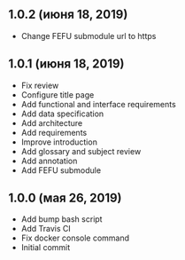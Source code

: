 ## 1.0.2 (июня 18, 2019)
  - Change FEFU submodule url to https
## 1.0.1 (июня 18, 2019)
  - Fix review
  - Configure title page
  - Add functional and interface requirements
  - Add data specification
  - Add architecture
  - Add requirements
  - Improve introduction
  - Add glossary and subject review
  - Add annotation
  - Add FEFU submodule
## 1.0.0 (мая 26, 2019)
  - Add bump bash script
  - Add Travis CI
  - Fix docker console command
  - Initial commit
